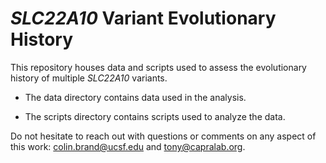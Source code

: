 # *SLC22A10* Variant Evolutionary History

This repository houses data and scripts used to assess the evolutionary history of multiple *SLC22A10* variants.

- The data directory contains data used in the analysis.

- The scripts directory contains scripts used to analyze the data.

Do not hesitate to reach out with questions or comments on any aspect of this work: colin.brand@ucsf.edu and tony@capralab.org.
